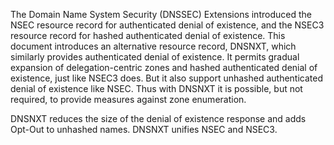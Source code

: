 The Domain Name System Security (DNSSEC) Extensions introduced the NSEC
resource record for authenticated denial of existence, and the NSEC3
resource record for hashed authenticated denial of existence.  This document
introduces an alternative resource record, DNSNXT, which similarly provides
authenticated denial of existence. It permits gradual expansion of
delegation-centric zones and hashed authenticated denial of existence,
just like NSEC3 does. But it also support unhashed authenticated denial of
existence like NSEC. Thus with DNSNXT it is possible, but not required, to provide
measures against zone enumeration.

DNSNXT reduces the size of the denial of existence response and adds Opt-Out to
unhashed names. DNSNXT unifies NSEC and NSEC3.
